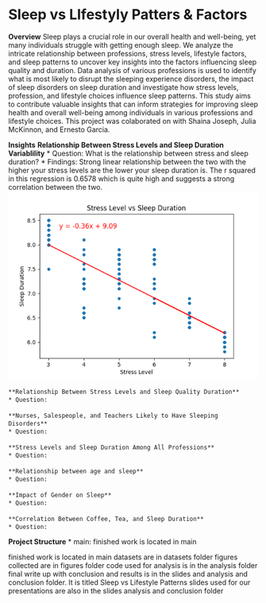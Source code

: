 # Sleep vs LIfestyly Patters & Factors

**Overview**
Sleep plays a crucial role in our overall health and well-being, yet many individuals struggle with getting enough sleep. We analyze the intricate relationship between professions, stress levels, lifestyle factors, and sleep patterns to uncover key insights into the factors influencing sleep quality and duration. Data analysis of various professions is used to identify what is most likely to disrupt the sleeping experience disorders, the impact of sleep disorders on sleep duration and investigate how stress levels, profession, and lifestyle choices influence sleep patterns. This study aims to contribute valuable insights that can inform strategies for improving sleep health and overall well-being among individuals in various professions and lifestyle choices. This project was colaborated on with Shaina Joseph, Julia McKinnon, and Ernesto Garcia.

**Insights**
    **Relationship Between Stress Levels and Sleep Duration Variablility**
    * Question: What is the relationship between stress and sleep duration?
    * Findings: Strong linear relationship between the two with the higher your stress levels are the lower your sleep duration is. The r squared in this regression is 0.6578 which is quite high and suggests a strong correlation between the two.
    ![Project](figures/fig6.png)

    **Relationship Between Stress Levels and Sleep Quality Duration**
    * Question:

    **Nurses, Salespeople, and Teachers Likely to Have Sleeping Disorders**
    * Question:

    **Stress Levels and Sleep Duration Among All Professions**
    * Question:

    **Relationship between age and sleep**
    * Question:

    **Impact of Gender on Sleep**
    * Question:

    **Correlation Between Coffee, Tea, and Sleep Duration**
    * Question:


**Project Structure**
    * main: finished work is located in main
    
finished work is located in main
datasets are in datasets folder
figures collected are in figures folder
code used for analysis is in the analysis folder
final write up with conclusion and results is in the slides and analysis and conclusion folder. It is titled Sleep vs Lifestyle Patterns
slides used for our presentations are also in the slides analysis and conclusion folder

